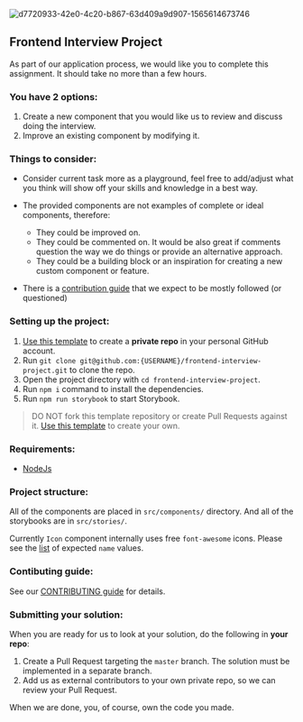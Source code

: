 ![d7720933-42e0-4c20-b867-63d409a9d907-1565614673746](https://user-images.githubusercontent.com/9000674/129724681-dc859071-0e8b-4368-be92-a0d260e4d6f8.png)

## Frontend Interview Project

As part of our application process, we would like you to complete this assignment. It should take no more than a few hours.

### You have 2 options:
1. Create a new component that you would like us to review and discuss doing the interview.
2. Improve an existing component by modifying it.

### Things to consider:
- Consider current task more as a playground, feel free to add/adjust what you think will show off your skills and knowledge in a best way.
- The provided components are not examples of complete or ideal components, therefore:
  - They could be improved on.
  - They could be commented on. It would be also great if comments question the way we do things or provide an alternative approach.
  - They could be a building block or an inspiration for creating a new custom component or feature.

- There is a [contribution guide](https://github.com/Dixa-public//frontend-interview-project/blob/master/CONTRIBUTING.md) that we expect to be mostly followed (or questioned)

### Setting up the project:

1. [Use this template](https://github.com/Dixa-public/frontend-interview-project/generate) to create a **private repo** in your personal GitHub account.
2. Run `git clone git@github.com:{USERNAME}/frontend-interview-project.git` to clone the repo.
3. Open the project directory with `cd frontend-interview-project`.
4. Run `npm i` command to install the dependencies.
5. Run `npm run storybook` to start Storybook.

> DO NOT fork this template repository or create Pull Requests against it. [Use this template](https://github.com/Dixa-public/frontend-interview-project/generate) to create your own.

### Requirements:
- [NodeJs](https://nodejs.org)

### Project structure:
All of the components are placed in `src/components/` directory. And all of the storybooks are in `src/stories/`.

Currently `Icon` component internally uses free `font-awesome` icons. Please see the [list](https://fontawesome.com/icons?m=free) of expected `name` values.

### Contibuting guide:
See our [CONTRIBUTING guide](https://github.com/Dixa-public/frontend-interview-project/blob/master/CONTRIBUTING.md) for details.

### Submitting your solution:
When you are ready for us to look at your solution, do the following in **your repo**:

1. Create a Pull Request targeting the `master` branch. The solution must be implemented in a separate branch.
2. Add us as external contributors to your own private repo, so we can review your Pull Request.

When we are done, you, of course, own the code you made.
